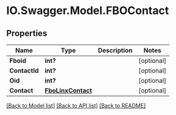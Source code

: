 # IO.Swagger.Model.FBOContact
## Properties

Name | Type | Description | Notes
------------ | ------------- | ------------- | -------------
**Fboid** | **int?** |  | [optional] 
**ContactId** | **int?** |  | [optional] 
**Oid** | **int?** |  | [optional] 
**Contact** | [**FboLinxContact**](FboLinxContact.md) |  | [optional] 

[[Back to Model list]](../README.md#documentation-for-models) [[Back to API list]](../README.md#documentation-for-api-endpoints) [[Back to README]](../README.md)

